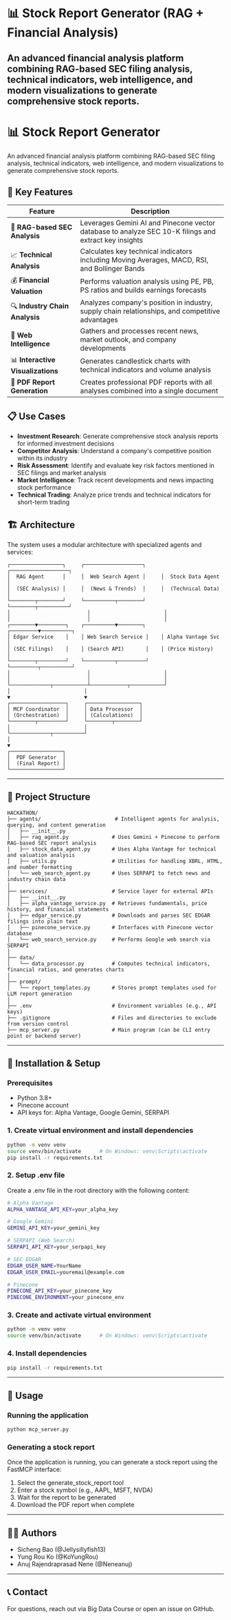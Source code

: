 # 📊 Stock Report Generator (RAG + Financial Analysis)
An advanced financial analysis platform combining RAG-based SEC filing analysis, technical indicators, web intelligence, and modern visualizations to generate comprehensive stock reports.
---
# 📊 Stock Report Generator

An advanced financial analysis platform combining RAG-based SEC filing analysis, technical indicators, web intelligence, and modern visualizations to generate comprehensive stock reports.

## 🚀 Key Features

| Feature | Description |
| ------- | ----------- |
| 📄 **RAG-based SEC Analysis** | Leverages Gemini AI and Pinecone vector database to analyze SEC 10-K filings and extract key insights |
| 📈 **Technical Analysis** | Calculates key technical indicators including Moving Averages, MACD, RSI, and Bollinger Bands |
| 💰 **Financial Valuation** | Performs valuation analysis using PE, PB, PS ratios and builds earnings forecasts |
| 🔍 **Industry Chain Analysis** | Analyzes company's position in industry, supply chain relationships, and competitive advantages |
| 📰 **Web Intelligence** | Gathers and processes recent news, market outlook, and company developments |
| 📊 **Interactive Visualizations** | Generates candlestick charts with technical indicators and volume analysis |
| 📝 **PDF Report Generation** | Creates professional PDF reports with all analyses combined into a single document |

## 📋 Use Cases

- **Investment Research**: Generate comprehensive stock analysis reports for informed investment decisions
- **Competitor Analysis**: Understand a company's competitive position within its industry
- **Risk Assessment**: Identify and evaluate key risk factors mentioned in SEC filings and market analysis
- **Market Intelligence**: Track recent developments and news impacting stock performance
- **Technical Trading**: Analyze price trends and technical indicators for short-term trading

## 🏗️ Architecture

The system uses a modular architecture with specialized agents and services:

```plaintext
┌─────────────────┐     ┌───────────────────┐     ┌───────────────────┐
│  RAG Agent      │     │  Web Search Agent │     │  Stock Data Agent │
│  (SEC Analysis) │     │  (News & Trends)  │     │  (Technical Data) │
└────────┬────────┘     └──────────┬────────┘     └────────┬──────────┘
│                         │                        │
│                         │                        │
┌────────▼─────────┐    ┌──────────▼────────┐    ┌─────────▼──────────┐
│ Edgar Service    │    │ Web Search Service │    │ Alpha Vantage Svc │
│ (SEC Filings)    │    │ (Search API)       │    │ (Price History)   │
└────────┬─────────┘    └──────────┬─────────┘    └─────────┬──────────┘
│                         │                        │
│                         │                        │
└─────────────┬───────────┴────────────┬───────────┘
│                        │
▼                        ▼
┌──────────────────┐     ┌─────────────────┐
│ MCP Coordinator  │     │ Data Processor  │
│ (Orchestration)  │     │ (Calculations)  │
└────────┬─────────┘     └────────┬────────┘
│                        │
└─────────────┬──────────┘
│
▼
┌─────────────────┐
│  PDF Generator  │
│  (Final Report) │
└─────────────────┘
```

---

## 📁 Project Structure

```plaintext
HACKATHON/
├── agents/                        # Intelligent agents for analysis, querying, and content generation
│   ├── __init__.py
│   ├── rag_agent.py              # Uses Gemini + Pinecone to perform RAG-based SEC report analysis
│   ├── stock_data_agent.py       # Uses Alpha Vantage for technical and valuation analysis
│   ├── utils.py                  # Utilities for handling XBRL, HTML, and number formatting
│   └── web_search_agent.py       # Uses SERPAPI to fetch news and industry chain data
│
├── services/                     # Service layer for external APIs
│   ├── __init__.py
│   ├── alpha_vantage_service.py  # Retrieves fundamentals, price history, and financial statements
│   ├── edgar_service.py          # Downloads and parses SEC EDGAR filings into plain text
│   ├── pinecone_service.py       # Interfaces with Pinecone vector database
│   └── web_search_service.py     # Performs Google web search via SERPAPI
│
├── data/
│   └── data_processor.py         # Computes technical indicators, financial ratios, and generates charts
│
├── prompt/
│   └── report_templates.py       # Stores prompt templates used for LLM report generation
│
├── .env                          # Environment variables (e.g., API keys)
├── .gitignore                    # Files and directories to exclude from version control
├── mcp_server.py                 # Main program (can be CLI entry point or backend server)
```

---

## 🔧 Installation & Setup

### Prerequisites

- Python 3.8+
- Pinecone account
- API keys for: Alpha Vantage, Google Gemini, SERPAPI

### 1. Create virtual environment and install dependencies

```bash
python -m venv venv
source venv/bin/activate      # On Windows: venv\Scripts\activate
pip install -r requirements.txt
```

### 2. Setup .env file
Create a .env file in the root directory with the following content:
```bash
# Alpha Vantage
ALPHA_VANTAGE_API_KEY=your_alpha_key

# Google Gemini
GEMINI_API_KEY=your_gemini_key

# SERPAPI (Web Search)
SERPAPI_API_KEY=your_serpapi_key

# SEC EDGAR
EDGAR_USER_NAME=YourName
EDGAR_USER_EMAIL=youremail@example.com

# Pinecone
PINECONE_API_KEY=your_pinecone_key
PINECONE_ENVIRONMENT=your_pinecone_env

```
### 3. Create and activate virtual environment
```bash
python -m venv venv
source venv/bin/activate      # On Windows: venv\Scripts\activate
```

### 4. Install dependencies
```bash
pip install -r requirements.txt
```
---

## 🚀 Usage
### Running the application
```bash
python mcp_server.py
```

### Generating a stock report
Once the application is running, you can generate a stock report using the FastMCP interface:
1. Select the generate_stock_report tool
2. Enter a stock symbol (e.g., AAPL, MSFT, NVDA)
3. Wait for the report to be generated
4. Download the PDF report when complete
---

## **👨‍💻 Authors**
* Sicheng Bao (@Jellysillyfish13)
* Yung Rou Ko (@KoYungRou)
* Anuj Rajendraprasad Nene (@Neneanuj)

---

## **📞 Contact**
For questions, reach out via Big Data Course or open an issue on GitHub.